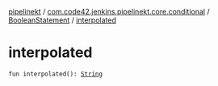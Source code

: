 [pipelinekt](../../index.md) / [com.code42.jenkins.pipelinekt.core.conditional](../index.md) / [BooleanStatement](index.md) / [interpolated](./interpolated.md)

# interpolated

`fun interpolated(): `[`String`](https://kotlinlang.org/api/latest/jvm/stdlib/kotlin/-string/index.html)